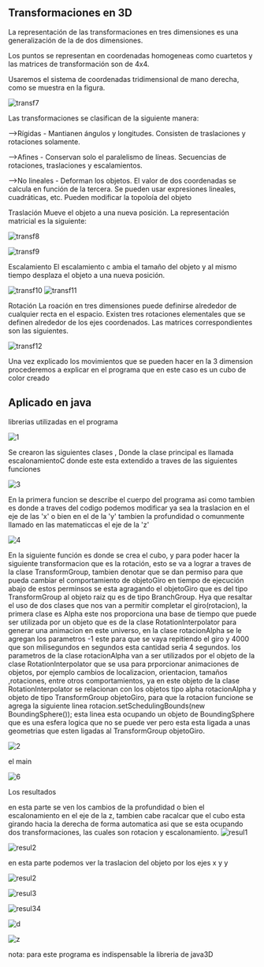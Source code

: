 ## Transformaciones en 3D
La representación de las transformaciones en tres dimensiones es una generalización de la de dos dimensiones.

Los puntos se representan en coordenadas homogeneas como cuartetos y las matrices de transformación son de 4x4.

Usaremos el sistema de coordenadas tridimensional de mano derecha, como se muestra en la figura.

![transf7](https://user-images.githubusercontent.com/72089660/143964846-ceb837f0-f0b5-4080-a64a-2bc78a067674.gif)

Las transformaciones se clasifican de la siguiente manera:

-->Rígidas - Mantianen ángulos y longitudes. Consisten de traslaciones y rotaciones solamente.
	
-->Afines - Conservan solo el paralelismo de líneas. Secuencias de rotaciones, traslaciones y escalamientos.
	
-->No lineales - Deforman los objetos. El valor de dos coordenadas se calcula en función de la tercera. Se pueden usar expresiones lineales, cuadráticas, etc. Pueden modificar la topoloía del objeto

Traslación
Mueve el objeto a una nueva posición. La representación matricial es la siguiente:

![transf8](https://user-images.githubusercontent.com/72089660/143965055-88afe0fd-8202-463d-b388-4eac0c86aa92.gif)

![transf9](https://user-images.githubusercontent.com/72089660/143965063-4a041e6f-bb54-400a-a1ab-4bf255de6b9d.gif)

Escalamiento
El escalamiento c ambia el tamaño del objeto y al mismo tiempo desplaza el objeto a una nueva posición.

![transf10](https://user-images.githubusercontent.com/72089660/143965098-b3f0a744-31df-4ea6-908b-758d464db027.gif)
![transf11](https://user-images.githubusercontent.com/72089660/143965110-e35b2dad-f7f9-4a48-8ef3-1e9cf7e7ce02.gif)

Rotación
La roación en tres dimensiones puede definirse alrededor de cualquier recta en el espacio. Existen tres rotaciones elementales que se definen alrededor de los ejes coordenados. Las matrices correspondientes son las siguientes.

![transf12](https://user-images.githubusercontent.com/72089660/143965215-5ebc1345-1b7a-462f-bcf0-abb2edcd2113.gif)

Una vez explicado los movimientos que se pueden hacer en la 3 dimension procederemos a explicar en el programa que en este caso es un cubo de color creado 

## Aplicado en java

librerias utilizadas en el programa

![1](https://user-images.githubusercontent.com/72089660/143966224-3f04f7cb-19dc-4244-831c-77ba2584f2ff.PNG)

Se crearon las siguientes clases , Donde la clase principal es llamada escalonamientoC donde este esta extendido a traves de las siguientes funciones

![3](https://user-images.githubusercontent.com/72089660/143966340-f3ccdc37-8881-4a17-94bc-425bc2a477d9.PNG)

En la primera funcion se describe el cuerpo del programa asi como tambien es donde a traves del codigo podemos modificar ya sea la traslacion en el eje de las 'x' o bien en el de la 'y' tambien la profundidad o comunmente llamado en las matematiccas el eje de la 'z'


![4](https://user-images.githubusercontent.com/72089660/143991754-227ffd86-cbb1-48eb-93f6-48af65f28cbe.PNG)

En la siguiente función es donde se crea el cubo, y para poder hacer la siguiente transformacion que es la rotación, esto se va a lograr a traves de la clase TransformGroup, tambien denotar que  se dan permiso para que pueda cambiar el comportamiento de objetoGiro en tiempo de ejecución abajo de estos perminsos se esta agragando el objetoGiro que es del tipo TransformGroup al objeto raiz qu es de tipo BranchGroup. Hya que resaltar el uso de dos clases que nos van a permitir completar el giro(rotacion), la primera clase es Alpha este nos proporciona una base de tiempo que puede ser utilizada por un objeto que es de la clase RotationInterpolator para generar una animacion en este universo, en la clase rotacionAlpha se le agregan los parametros -1 este para que se vaya repitiendo el giro y 4000 que son milisegundos en segundos esta cantidad seria 4 segundos. los parametros de la clase rotacionAlpha van a ser utilizados por el objeto de la clase RotationInterpolator que se usa para prporcionar animaciones de objetos, por ejemplo cambios de localizacion, orientacion, tamaños ,rotaciones, entre otros comportamientos, ya en este objeto de la clase RotationInterpolator se relacionan con los objetos tipo alpha rotacionAlpha y objeto de tipo TransformGroup objetoGiro, para que la rotacion funcione se agrega la siguiente linea rotacion.setSchedulingBounds(new BoundingSphere()); esta linea esta ocupando un objeto de BoundingSphere que es una esfera logica que no se puede ver pero esta esta ligada a unas geometrias que esten ligadas al TransformGroup objetoGiro.


![2](https://user-images.githubusercontent.com/72089660/143995928-3a3c9fc4-cab8-449f-8119-579155686479.PNG)

el main

![6](https://user-images.githubusercontent.com/72089660/143996404-87149394-793b-4d0c-a473-8f63bfe2192d.PNG)


Los resultados

en esta parte se ven los cambios de la profundidad o bien el escalonamiento en el eje de la z, tambien cabe racalcar que el cubo esta girando hacia la derecha de forma automatica asi que se esta ocupando dos transformaciones, las cuales son rotacion y escalonamiento.
![resul1](https://user-images.githubusercontent.com/72089660/143996443-9b14364d-2e98-4d2c-abda-a7a15eb159d8.PNG)

![resul2](https://user-images.githubusercontent.com/72089660/143996572-110be9cd-ad91-4fbf-afda-f5502823bd71.PNG)

en esta parte podemos ver la traslacion del objeto por los ejes x y y

![resul2](https://user-images.githubusercontent.com/72089660/143996986-6aa110aa-63fd-44f4-ae25-4bf514ca7ff8.PNG)

![resul3](https://user-images.githubusercontent.com/72089660/143997002-85a1fc63-2267-4e25-9bc5-4261acb4dfb8.PNG)

![resul34](https://user-images.githubusercontent.com/72089660/143997069-43245193-d50e-4245-9e20-eab4d9fe3995.PNG)

![d](https://user-images.githubusercontent.com/72089660/143997165-305f9403-546e-4841-84dc-387511c25bba.PNG)

![z](https://user-images.githubusercontent.com/72089660/143997381-a0eb3ef5-521d-4a1a-bc99-c50b2b51f020.PNG)

nota: para este programa es indispensable la libreria de java3D



